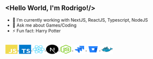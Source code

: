 ## <Hello World, I'm Rodrigo!/>

- 🌱 I’m currently working with NextJS, ReactJS, Typescript, NodeJS
- 💬 Ask me about Games/Coding
- ⚡ Fun fact: Harry Potter 
<!-- - 📫 How to reach me: ... -->

<div>
  <a href="https://github.com/RodrigoSCoutinho">
<!--   <img height="180em" src="https://github-readme-stats-eight-theta.vercel.app/api?username=RodrigoSCoutinho&show_icons=true&theme=dracula&include_all_commits=true&count_private=true"/>
  <img height="180em" src="https://github-readme-stats-eight-theta.vercel.app/api/top-langs/?username=RodrigoSCoutinho&layout=compact&langs_count=7&theme=tokyonight"/>
</div> -->
<div style="display: inline_block"><br>
  <img align="center" alt="Rod-JS" height="30" width="40" src="https://raw.githubusercontent.com/devicons/devicon/master/icons/javascript/javascript-plain.svg">
  <img align="center" alt="Rod-Ts" height="30" width="40" src="https://raw.githubusercontent.com/devicons/devicon/master/icons/typescript/typescript-plain.svg">
  <img align="center" alt="Rod-React" height="30" width="40" src="https://raw.githubusercontent.com/devicons/devicon/master/icons/react/react-original.svg">
  <img align="center" alt="Rod-Next" height="30" width="40" src="https://raw.githubusercontent.com/devicons/devicon/master/icons/nextjs/nextjs-original.svg">
  <img align="center" alt="Rod-Node.Js" height="30" width="40" src="https://raw.githubusercontent.com/devicons/devicon/master/icons/nodejs/nodejs-original.svg">
  <img align="center" alt="Rod-Jira" height="30" width="40" src="https://raw.githubusercontent.com/devicons/devicon/master/icons/jira/jira-original.svg">
  <img align="center" alt="Rod-Git" height="30" width="40" src="https://raw.githubusercontent.com/devicons/devicon/master/icons/bitbucket/bitbucket-original.svg">
  <img align="center" alt="Rod-Git" height="30" width="40" src="https://raw.githubusercontent.com/devicons/devicon/master/icons/docker/docker-original.svg">
</div>

 ##
